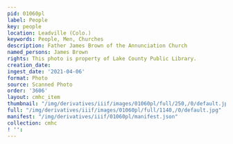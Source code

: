 ```yaml
---
pid: 01060pl
label: People
key: people
location: Leadville (Colo.)
keywords: People, Men, Churches
description: Father James Brown of the Annunciation Church
named_persons: James Brown
rights: This photo is property of Lake County Public Library.
creation_date: 
ingest_date: '2021-04-06'
format: Photo
source: Scanned Photo
order: '3606'
layout: cmhc_item
thumbnail: "/img/derivatives/iiif/images/01060pl/full/250,/0/default.jpg"
full: "/img/derivatives/iiif/images/01060pl/full/1140,/0/default.jpg"
manifest: "/img/derivatives/iiif/01060pl/manifest.json"
collection: cmhc
! '': 
---
```

